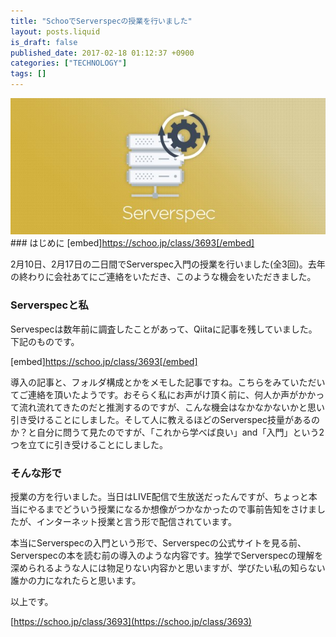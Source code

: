 ```yaml
---
title: "SchooでServerspecの授業を行いました"
layout: posts.liquid
is_draft: false
published_date: 2017-02-18 01:12:37 +0900
categories: ["TECHNOLOGY"]
tags: []
---
```


 ![](/public/images/2017/09/f0512-1zk8jwej1alaovosb2xmioq.jpeg)### はじめに
[embed]https://schoo.jp/class/3693[/embed]

2月10日、2月17日の二日間でServerspec入門の授業を行いました(全3回)。去年の終わりに会社あてにご連絡をいただき、このような機会をいただきました。

### Serverspecと私
Servespecは数年前に調査したことがあって、Qiitaに記事を残していました。下記のものです。

[embed]https://schoo.jp/class/3693[/embed]

導入の記事と、フォルダ構成とかをメモした記事ですね。こちらをみていただいてご連絡を頂いたようです。おそらく私にお声がけ頂く前に、何人か声がかかって流れ流れてきたのだと推測するのですが、こんな機会はなかなかないかと思い引き受けることにしました。そして人に教えるほどのServerspec技量があるのか？と自分に問うて見たのですが、「これから学べば良い」and「入門」という2つを立てに引き受けることにしました。

### そんな形で
授業の方を行いました。当日はLIVE配信で生放送だったんですが、ちょっと本当にやるまでどういう授業になるか想像がつかなかったので事前告知をさけましたが、インターネット授業と言う形で配信されています。

本当にServerspecの入門という形で、Serverspecの公式サイトを見る前、Serverspecの本を読む前の導入のような内容です。独学でServerspecの理解を深められるような人には物足りない内容かと思いますが、学びたい私の知らない誰かの力になれたらと思います。

以上です。

[https://schoo.jp/class/3693](https://schoo.jp/class/3693)



